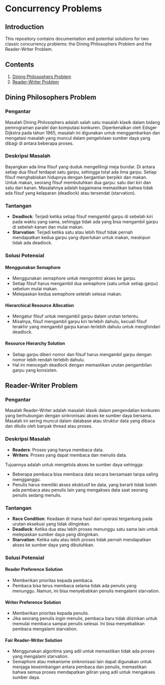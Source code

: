# Concurrency Problems

## Introduction
This repository contains documentation and potential solutions for two classic concurrency problems: the Dining Philosophers Problem and the Reader-Writer Problem.

## Contents
1. [Dining Philosophers Problem](#dining-philosophers-problem)
2. [Reader-Writer Problem](#reader-writer-problem)

## Dining Philosophers Problem

### Pengantar
Masalah Dining Philosophers adalah salah satu masalah klasik dalam bidang pemrograman paralel dan komputasi konkuren. Diperkenalkan oleh Edsger Dijkstra pada tahun 1965, masalah ini digunakan untuk menggambarkan dan mengatasi masalah yang muncul dalam pengelolaan sumber daya yang dibagi di antara beberapa proses.

### Deskripsi Masalah
Bayangkan ada lima filsuf yang duduk mengelilingi meja bundar. Di antara setiap dua filsuf terdapat satu garpu, sehingga total ada lima garpu. Setiap filsuf menghabiskan hidupnya dengan bergantian berpikir dan makan. Untuk makan, seorang filsuf membutuhkan dua garpu: satu dari kiri dan satu dari kanan. Masalahnya adalah bagaimana memastikan bahwa tidak ada filsuf yang kelaparan (deadlock) atau tersendat (starvation).

### Tantangan
- **Deadlock**: Terjadi ketika setiap filsuf mengambil garpu di sebelah kiri pada waktu yang sama, sehingga tidak ada yang bisa mengambil garpu di sebelah kanan dan mulai makan.
- **Starvation**: Terjadi ketika satu atau lebih filsuf tidak pernah mendapatkan kedua garpu yang diperlukan untuk makan, meskipun tidak ada deadlock.

### Solusi Potensial
#### Menggunakan Semaphore
- Menggunakan semaphore untuk mengontrol akses ke garpu.
- Setiap filsuf harus mengambil dua semaphore (satu untuk setiap garpu) sebelum mulai makan.
- Melepaskan kedua semaphore setelah selesai makan.

#### Hierarchical Resource Allocation
- Mengatur filsuf untuk mengambil garpu dalam urutan tertentu.
- Misalnya, filsuf mengambil garpu kiri terlebih dahulu, kecuali filsuf terakhir yang mengambil garpu kanan terlebih dahulu untuk menghindari deadlock.

#### Resource Hierarchy Solution
- Setiap garpu diberi nomor dan filsuf harus mengambil garpu dengan nomor lebih rendah terlebih dahulu.
- Hal ini mencegah deadlock dengan memastikan urutan pengambilan garpu yang konsisten.

## Reader-Writer Problem

### Pengantar
Masalah Reader-Writer adalah masalah klasik dalam pengendalian konkuren yang berhubungan dengan sinkronisasi akses ke sumber daya bersama. Masalah ini sering muncul dalam database atau struktur data yang dibaca dan ditulis oleh banyak thread atau proses.

### Deskripsi Masalah
- **Readers**: Proses yang hanya membaca data.
- **Writers**: Proses yang dapat membaca dan menulis data.

Tujuannya adalah untuk mengelola akses ke sumber daya sehingga:
- Beberapa pembaca bisa membaca data secara bersamaan tanpa saling mengganggu.
- Penulis harus memiliki akses eksklusif ke data, yang berarti tidak boleh ada pembaca atau penulis lain yang mengakses data saat seorang penulis sedang menulis.

### Tantangan
- **Race Condition**: Keadaan di mana hasil dari operasi tergantung pada urutan eksekusi yang tidak diinginkan.
- **Deadlock**: Ketika dua atau lebih proses menunggu satu sama lain untuk melepaskan sumber daya yang diinginkan.
- **Starvation**: Ketika satu atau lebih proses tidak pernah mendapatkan akses ke sumber daya yang dibutuhkan.

### Solusi Potensial
#### Reader Preference Solution
- Memberikan prioritas kepada pembaca.
- Pembaca bisa terus membaca selama tidak ada penulis yang menunggu. Namun, ini bisa menyebabkan penulis mengalami starvation.

#### Writer Preference Solution
- Memberikan prioritas kepada penulis.
- Jika seorang penulis ingin menulis, pembaca baru tidak diizinkan untuk memulai membaca sampai penulis selesai. Ini bisa menyebabkan pembaca mengalami starvation.

#### Fair Reader-Writer Solution
- Menggunakan algoritma yang adil untuk memastikan tidak ada proses yang mengalami starvation.
- Semaphore atau mekanisme sinkronisasi lain dapat digunakan untuk menjaga keseimbangan antara pembaca dan penulis, memastikan bahwa semua proses mendapatkan giliran yang adil untuk mengakses sumber daya.
